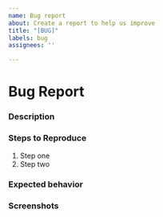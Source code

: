 ```yaml
---
name: Bug report
about: Create a report to help us improve
title: "[BUG]"
labels: bug
assignees: ''

---
```

# Bug Report

### Description
<!-- Describe the bug or feature request -->

### Steps to Reproduce
1. Step one
2. Step two

### Expected behavior
<!-- What you expected to happen -->

### Screenshots
<!-- Optional -->
